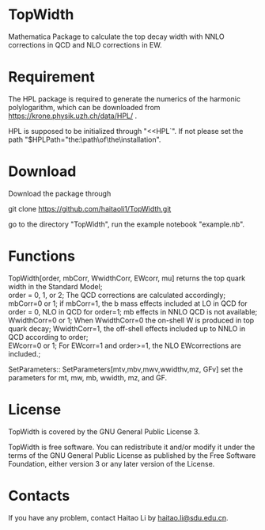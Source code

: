 # TopWidth
Mathematica Package to calculate the top decay width with NNLO corrections  in QCD and NLO corrections in EW. 

# Requirement 
The HPL package is required to generate the numerics of the harmonic polylogarithm, which can be downloaded from https://krone.physik.uzh.ch/data/HPL/ .  

HPL is supposed to be initialized through "\<\<HPL`". If not please  set the path "$HPLPath="the:\path\of\the\installation".

# Download
Download the package through 

git clone https://github.com/haitaoli1/TopWidth.git

go to the directory "TopWidth", run the example notebook "example.nb". 

# Functions 
TopWidth[order, mbCorr, WwidthCorr, EWcorr, mu] returns the top quark width in the Standard Model;  
order = 0, 1, or 2; The QCD corrections are calculated accordingly;  
mbCorr=0 or 1; if mbCorr=1, the b mass effects included at LO in QCD for order = 0, NLO in QCD for order=1;  mb effects in NNLO QCD is not available;  
WwidthCorr=0 or 1; When WwidthCorr=0  the on-shell W is produced in top quark decay; WwidthCorr=1, the off-shell effects included up to NNLO in QCD according to order;  
EWcorr=0 or 1; For EWcorr=1 and order>=1, the NLO EWcorrections are included.;  

SetParameters:: SetParameters[mtv,mbv,mwv,wwidthv,mz, GFv]  set the parameters for mt, mw, mb, wwidth, mz, and GF.

# License
TopWidth is covered by the GNU General Public License 3.

TopWidth is free software. You can redistribute it and/or modify it under the terms of the GNU General Public License as published by the Free Software Foundation, either version 3 or any later version of the License.

# Contacts
If you have any problem, contact Haitao Li by haitao.li@sdu.edu.cn. 
